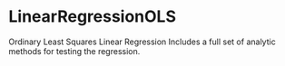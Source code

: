 # LinearRegressionOLS

Ordinary Least Squares Linear Regression
Includes a full set of analytic methods for testing the regression.

